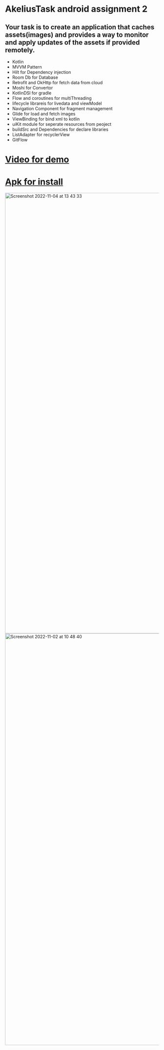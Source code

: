 # AkeliusTask android assignment 2

## Your task is to create an application that caches assets(images) and provides a way to monitor and apply updates of the assets if provided remotely.


- Kotlin
- MVVM Pattern
- Hilt for Dependency injection
- Room Db for Database
- Retrofit and OkHttp for fetch data from cloud
- Moshi for Convertor
- KotlinDSl for gradle
- Flow and coroutines for multiThreading 
- lifecycle librareis for livedata and viewModel
- Navigation Component for fragment management 
- Glide for load and fetch images
- ViewBinding for bind xml to kotlin
- uiKit module for seperate resources from peoject
- buildSrc and Dependencies for declare libraries 
- ListAdapter for recyclerView
- GitFlow


# [Video for demo](https://mega.nz/file/ZQlGDAyI#-2b_mCevrxsGxvDIjU44hhWOsIG1fl--5XadI3l0La0)

# [Apk for install](https://mega.nz/file/8R8HmDzK#7-OV8AfB1PI-DO67WD7hHNNGXNLAMUEixOcsezQ-iWM)


<img width="1440" alt="Screenshot 2022-11-04 at 13 43 33" src="https://user-images.githubusercontent.com/26750131/199964918-f650737f-11cb-4d87-90ef-d1d98ef3649f.png">


<img width="1346" alt="Screenshot 2022-11-02 at 10 48 40" src="https://user-images.githubusercontent.com/26750131/199450693-a61f41b8-f682-45d9-8a49-749dfcbe8ac7.png">
